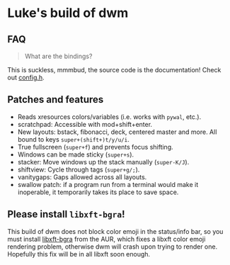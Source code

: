 # Luke's build of dwm

## FAQ

> What are the bindings?

This is suckless, mmmbud, the source code is the documentation! Check out [config.h](config.h).

## Patches and features

- Reads xresources colors/variables (i.e. works with `pywal`, etc.).
- scratchpad: Accessible with mod+shift+enter.
- New layouts: bstack, fibonacci, deck, centered master and more. All bound to keys `super+(shift+)t/y/u/i`.
- True fullscreen (`super+f`) and prevents focus shifting.
- Windows can be made sticky (`super+s`).
- stacker: Move windows up the stack manually (`super-K/J`).
- shiftview: Cycle through tags (`super+g/;`).
- vanitygaps: Gaps allowed across all layouts.
- swallow patch: if a program run from a terminal would make it inoperable, it temporarily takes its place to save space.

## Please install `libxft-bgra`!

This build of dwm does not block color emoji in the status/info bar, so you must install [libxft-bgra](https://aur.archlinux.org/packages/libxft-bgra/) from the AUR, which fixes a libxft color emoji rendering problem, otherwise dwm will crash upon trying to render one. Hopefully this fix will be in all libxft soon enough.
